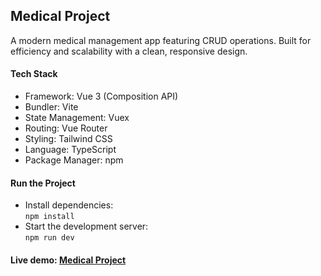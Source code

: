 ## Medical Project
A modern medical management app featuring CRUD operations. Built for efficiency and scalability with a clean, responsive design.

#### Tech Stack
- Framework: Vue 3 (Composition API)
- Bundler: Vite
- State Management: Vuex
- Routing: Vue Router
- Styling: Tailwind CSS
- Language: TypeScript
- Package Manager: npm

#### Run the Project
- Install dependencies:  
  ```npm install```
- Start the development server:  
  ```npm run dev```

#### Live demo: [Medical Project](https://medical-project-departments.netlify.app/)
